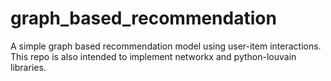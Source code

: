 # graph_based_recommendation
A simple graph based recommendation model using user-item interactions. This repo is also intended to implement networkx and python-louvain libraries.
